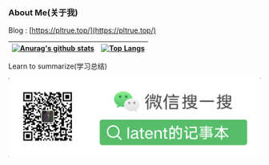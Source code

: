 ### About Me(关于我)

Blog : [https://pltrue.top/](https://pltrue.top/)


| [![Anurag's github stats](https://github-readme-stats.vercel.app/api?username=pl1998)](https://github.com/anuraghazra/github-readme-stats) |[![Top Langs](https://github-readme-stats.vercel.app/api/top-langs/?username=pl1998&hide=javascript,html,css,PLpgSQL,Blade,scss,Handlebars,Shell)](https://github.com/anuraghazra/github-readme-stats) |
| ------------------------------------------------------------ | ------------------------------------------------------------ |

Learn to summarize(学习总结)

![avatar](img/WechatIMG454.png)



